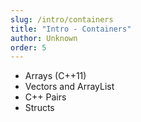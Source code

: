 ```yaml
---
slug: /intro/containers
title: "Intro - Containers"
author: Unknown
order: 5
---
```



   - Arrays (C++11)
   - Vectors and ArrayList
   - C++ Pairs
   - Structs